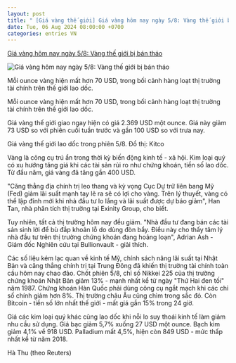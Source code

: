 ```yaml
---
layout: post
title: " [Giá vàng thế giới] Giá vàng hôm nay ngày 5/8: Vàng thế giới bị bán tháo"
date: Tue, 06 Aug 2024 08:00:00 +0700
categories: entries VN
---
```

[Giá vàng hôm nay ngày 5/8: Vàng thế giới bị bán tháo](https://vnexpress.net/vang-the-gioi-bi-ban-thao-4778086.html)

![Giá vàng hôm nay ngày 5/8: Vàng thế giới bị bán tháo](https://vcdn1-kinhdoanh.vnecdn.net/2024/08/05/screenshot-2024-08-05-200927-1-8191-5315-1722863515.png?w=1200&h=0&q=100&dpr=1&fit=crop&s=iDAWL5UuY3807Fk7EDgVjg)

Mỗi ounce vàng hiện mất hơn 70 USD, trong bối cảnh hàng loạt thị trường tài chính trên thế giới lao dốc.

Mỗi ounce vàng hiện mất hơn 70 USD, trong bối cảnh hàng loạt thị trường tài chính trên thế giới lao dốc.

Giá vàng thế giới giao ngay hiện có giá 2.369 USD một ounce. Giá này giảm 73 USD so với phiên cuối tuần trước và gần 100 USD so với trưa nay.

Giá vàng thế giới lao dốc trong phiên 5/8. Đồ thị: Kitco

Vàng là công cụ trú ẩn trong thời kỳ biến động kinh tế - xã hội. Kim loại quý có xu hướng tăng giá khi các tài sản rủi ro như chứng khoán, tiền số lao dốc. Từ đầu năm, giá vàng đã tăng gần 400 USD.

"Căng thẳng địa chính trị leo thang và kỳ vọng Cục Dự trữ liên bang Mỹ (Fed) giảm lãi suất mạnh tay lẽ ra sẽ có lợi cho vàng. Trên lý thuyết, vàng có thể lập đỉnh mới khi nhà đầu tư lo lắng và lãi suất được dự báo giảm", Han Tan, nhà phân tích thị trường tại Exinity Group, cho biết.

Tuy nhiên, tất cả thị trường hôm nay đều giảm. "Nhà đầu tư đang bán các tài sản sinh lời để bù đắp khoản lỗ do dùng đòn bẩy. Điều này cho thấy tâm lý nhà đầu tư trên thị trường chứng khoán đang hoảng loạn", Adrian Ash - Giám đốc Nghiên cứu tại Bullionvault - giải thích.

Các số liệu kém lạc quan về kinh tế Mỹ, chính sách nâng lãi suất tại Nhật Bản và căng thẳng chính trị tại Trung Đông đã khiến thị trường tài chính toàn cầu hôm nay chao đảo. Chốt phiên 5/8, chỉ số Nikkei 225 của thị trường chứng khoán Nhật Bản giảm 13% - mạnh nhất kể từ ngày "Thứ Hai đen tối" năm 1987. Chứng khoán Hàn Quốc phải dùng công cụ ngắt mạch khi các chỉ số chính giảm hơn 8%. Thị trường châu Âu cũng chìm trong sắc đỏ. Còn Bitcoin - tiền số lớn nhất thế giới - mất giá gần 15% trong 24 giờ.

Giá các kim loại quý khác cũng lao dốc khi nỗi lo suy thoái kinh tế làm giảm nhu cầu sử dụng. Giá bạc giảm 5,7% xuống 27 USD một ounce. Bạch kim giảm 4,1% về 918 USD. Palladium mất 4,5%, hiện còn 849 USD - mức thấp nhất kể từ năm 2018.

Hà Thu (theo Reuters)

